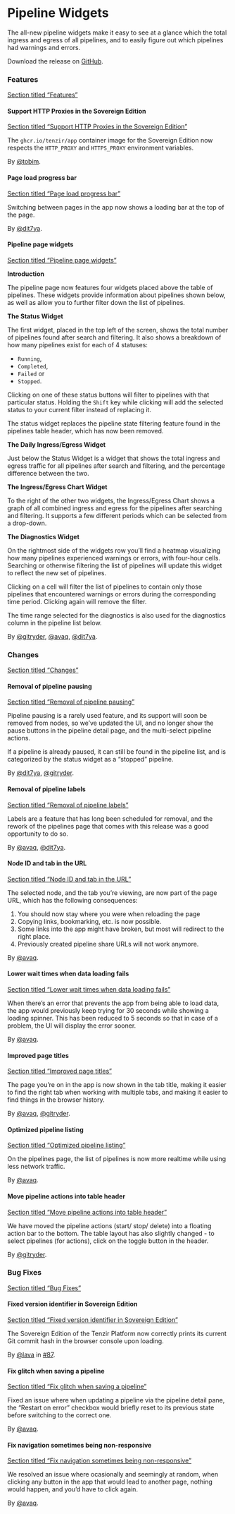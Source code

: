 # Pipeline Widgets

The all-new pipeline widgets make it easy to see at a glance which the total ingress and egress of all pipelines, and to easily figure out which pipelines had warnings and errors.

Download the release on [GitHub](https://github.com/tenzir/platform/releases/tag/v1.11.0).

### Features

[Section titled “Features”](#features)

#### Support HTTP Proxies in the Sovereign Edition

[Section titled “Support HTTP Proxies in the Sovereign Edition”](#support-http-proxies-in-the-sovereign-edition)

The `ghcr.io/tenzir/app` container image for the Sovereign Edition now respects the `HTTP_PROXY` and `HTTPS_PROXY` environment variables.

By [@tobim](https://github.com/tobim).

#### Page load progress bar

[Section titled “Page load progress bar”](#page-load-progress-bar)

Switching between pages in the app now shows a loading bar at the top of the page.

By [@dit7ya](https://github.com/dit7ya).

#### Pipeline page widgets

[Section titled “Pipeline page widgets”](#pipeline-page-widgets)

**Introduction**

The pipeline page now features four widgets placed above the table of pipelines. These widgets provide information about pipelines shown below, as well as allow you to further filter down the list of pipelines.

**The Status Widget**

The first widget, placed in the top left of the screen, shows the total number of pipelines found after search and filtering. It also shows a breakdown of how many pipelines exist for each of 4 statuses:

* `Running`,
* `Completed`,
* `Failed` or
* `Stopped`.

Clicking on one of these status buttons will filter to pipelines with that particular status. Holding the `Shift` key while clicking will add the selected status to your current filter instead of replacing it.

The status widget replaces the pipeline state filtering feature found in the pipelines table header, which has now been removed.

**The Daily Ingress/Egress Widget**

Just below the Status Widget is a widget that shows the total ingress and egress traffic for all pipelines after search and filtering, and the percentage difference between the two.

**The Ingress/Egress Chart Widget**

To the right of the other two widgets, the Ingress/Egress Chart shows a graph of all combined ingress and egress for the pipelines after searching and filtering. It supports a few different periods which can be selected from a drop-down.

**The Diagnostics Widget**

On the rightmost side of the widgets row you’ll find a heatmap visualizing how many pipelines experienced warnings or errors, with four-hour cells. Searching or otherwise filtering the list of pipelines will update this widget to reflect the new set of pipelines.

Clicking on a cell will filter the list of pipelines to contain only those pipelines that encountered warnings or errors during the corresponding time period. Clicking again will remove the filter.

The time range selected for the diagnostics is also used for the diagnostics column in the pipeline list below.

By [@gitryder](https://github.com/gitryder), [@avaq](https://github.com/avaq), [@dit7ya](https://github.com/dit7ya).

### Changes

[Section titled “Changes”](#changes)

#### Removal of pipeline pausing

[Section titled “Removal of pipeline pausing”](#removal-of-pipeline-pausing)

Pipeline pausing is a rarely used feature, and its support will soon be removed from nodes, so we’ve updated the UI, and no longer show the pause buttons in the pipeline detail page, and the multi-select pipeline actions.

If a pipeline is already paused, it can still be found in the pipeline list, and is categorized by the status widget as a “stopped” pipeline.

By [@dit7ya](https://github.com/dit7ya), [@gitryder](https://github.com/gitryder).

#### Removal of pipeline labels

[Section titled “Removal of pipeline labels”](#removal-of-pipeline-labels)

Labels are a feature that has long been scheduled for removal, and the rework of the pipelines page that comes with this release was a good opportunity to do so.

By [@avaq](https://github.com/avaq), [@dit7ya](https://github.com/dit7ya).

#### Node ID and tab in the URL

[Section titled “Node ID and tab in the URL”](#node-id-and-tab-in-the-url)

The selected node, and the tab you’re viewing, are now part of the page URL, which has the following consequences:

1. You should now stay where you were when reloading the page
2. Copying links, bookmarking, etc. is now possible.
3. Some links into the app might have broken, but most will redirect to the right place.
4. Previously created pipeline share URLs will not work anymore.

By [@avaq](https://github.com/avaq).

#### Lower wait times when data loading fails

[Section titled “Lower wait times when data loading fails”](#lower-wait-times-when-data-loading-fails)

When there’s an error that prevents the app from being able to load data, the app would previously keep trying for 30 seconds while showing a loading spinner. This has been reduced to 5 seconds so that in case of a problem, the UI will display the error sooner.

By [@avaq](https://github.com/avaq).

#### Improved page titles

[Section titled “Improved page titles”](#improved-page-titles)

The page you’re on in the app is now shown in the tab title, making it easier to find the right tab when working with multiple tabs, and making it easier to find things in the browser history.

By [@avaq](https://github.com/avaq), [@gitryder](https://github.com/gitryder).

#### Optimized pipeline listing

[Section titled “Optimized pipeline listing”](#optimized-pipeline-listing)

On the pipelines page, the list of pipelines is now more realtime while using less network traffic.

By [@avaq](https://github.com/avaq).

#### Move pipeline actions into table header

[Section titled “Move pipeline actions into table header”](#move-pipeline-actions-into-table-header)

We have moved the pipeline actions (start/ stop/ delete) into a floating action bar to the bottom. The table layout has also slightly changed - to select pipelines (for actions), click on the toggle button in the header.

By [@gitryder](https://github.com/gitryder).

### Bug Fixes

[Section titled “Bug Fixes”](#bug-fixes)

#### Fixed version identifier in Sovereign Edition

[Section titled “Fixed version identifier in Sovereign Edition”](#fixed-version-identifier-in-sovereign-edition)

The Sovereign Edition of the Tenzir Platform now correctly prints its current Git commit hash in the browser console upon loading.

By [@lava](https://github.com/lava) in [#87](https://github.com/tenzir/platform/pull/87).

#### Fix glitch when saving a pipeline

[Section titled “Fix glitch when saving a pipeline”](#fix-glitch-when-saving-a-pipeline)

Fixed an issue where when updating a pipeline via the pipeline detail pane, the “Restart on error” checkbox would briefly reset to its previous state before switching to the correct one.

By [@avaq](https://github.com/avaq).

#### Fix navigation sometimes being non-responsive

[Section titled “Fix navigation sometimes being non-responsive”](#fix-navigation-sometimes-being-non-responsive)

We resolved an issue where ocasionally and seemingly at random, when clicking any button in the app that would lead to another page, nothing would happen, and you’d have to click again.

By [@avaq](https://github.com/avaq).